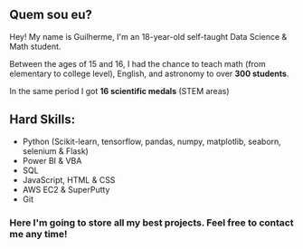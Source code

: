 ## Quem sou eu?

Hey! My name is Guilherme, I'm an 18-year-old self-taught Data Science & Math student.

Between the ages of 15 and 16, I had the chance to teach math (from elementary to college level), English, and astronomy to over **300 students**.

In the same period I got **16 scientific medals** (STEM areas)

## Hard Skills:

- Python (Scikit-learn, tensorflow, pandas, numpy, matplotlib, seaborn, selenium & Flask)
- Power BI & VBA
- SQL
- JavaScript, HTML & CSS
- AWS EC2 & SuperPutty
- Git

### Here I'm going to store all my best projects. Feel free to contact me any time!
